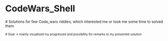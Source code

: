 # CodeWars_Shell
<sub># Solutions for few Code_wars riddles, which interested me or took me some time to solved them</sub>

<sub><sub># Goal -> mainly visualised my progressed and possibility for remarks to my presented solution</sub></sub>
